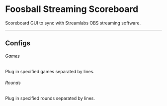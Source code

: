# Foosball Streaming Scoreboard
Scoreboard GUI to sync with Streamlabs OBS streaming software.

----
## Configs

###### Games
Plug in specified games separated by lines.

###### Rounds
Plug in specified rounds separated by lines.
